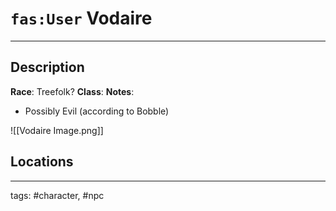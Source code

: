 # `fas:User` Vodaire
---

## Description
**Race**: Treefolk?
**Class**: 
**Notes**: 
- Possibly Evil (according to Bobble)

![[Vodaire Image.png]]

## Locations

---
tags: #character, #npc